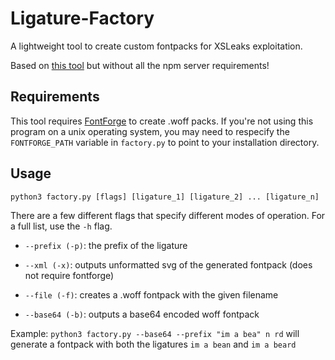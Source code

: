 # Ligature-Factory
A lightweight tool to create custom fontpacks for XSLeaks exploitation.

Based on [this tool](https://sekurak.pl/wykradanie-danych-w-swietnym-stylu-czyli-jak-wykorzystac-css-y-do-atakow-na-webaplikacje/) but without all the npm server requirements!

## Requirements
This tool requires [FontForge](https://fontforge.org/en-US/) to create .woff packs. If you're not using this program on a unix operating system, you may need to respecify the `FONTFORGE_PATH` variable in `factory.py` to point to your installation directory.

## Usage

`python3 factory.py [flags] [ligature_1] [ligature_2] ... [ligature_n]`

There are a few different flags that specify different modes of operation. For a full list, use the `-h` flag.

- `--prefix (-p)`: the prefix of the ligature

- `--xml (-x)`: outputs unformatted svg of the generated fontpack (does not require fontforge)
- `--file (-f)`: creates a .woff fontpack with the given filename
- `--base64 (-b)`: outputs a base64 encoded woff fontpack

Example:
`python3 factory.py --base64 --prefix "im a bea" n rd` will generate a fontpack with both the ligatures `im a bean` and `im a beard`

